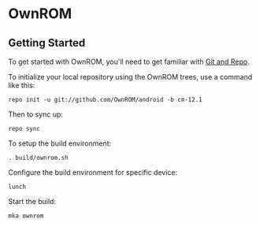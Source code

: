 OwnROM
===========


Getting Started
---------------

To get started with OwnROM, you'll need to get
familiar with [Git and Repo](http://source.android.com/source/using-repo.html).

To initialize your local repository using the OwnROM trees, use a command like this:

    repo init -u git://github.com/OwnROM/android -b cm-12.1

Then to sync up:

    repo sync
    
To setup the build environment:

    . build/ownrom.sh
    
Configure the build environment for specific device:

    lunch
    
Start the build:

    mka ownrom
